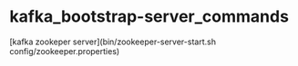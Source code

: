 # kafka_bootstrap-server_commands

[kafka zookeper server](bin/zookeeper-server-start.sh config/zookeeper.properties)
